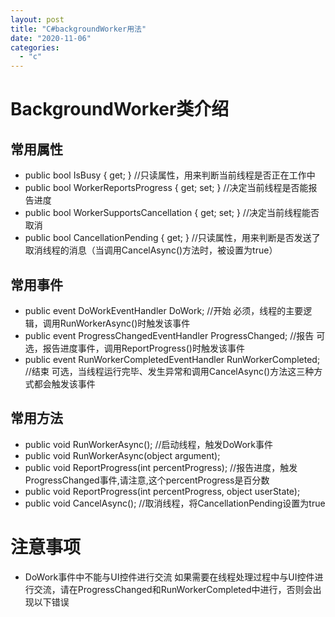 ```yaml
---
layout: post
title: "C#backgroundWorker用法"
date: "2020-11-06"
categories: 
  - "c"
---
```


# BackgroundWorker类介绍

## 常用属性

- public bool IsBusy { get; } //只读属性，用来判断当前线程是否正在工作中
- public bool WorkerReportsProgress { get; set; } //决定当前线程是否能报告进度
- public bool WorkerSupportsCancellation { get; set; } //决定当前线程能否取消
- public bool CancellationPending { get; } //只读属性，用来判断是否发送了取消线程的消息（当调用CancelAsync()方法时，被设置为true）

## 常用事件

- public event DoWorkEventHandler DoWork; //开始 必须，线程的主要逻辑，调用RunWorkerAsync()时触发该事件
- public event ProgressChangedEventHandler ProgressChanged; //报告 可选，报告进度事件，调用ReportProgress()时触发该事件
- public event RunWorkerCompletedEventHandler RunWorkerCompleted; //结束 可选，当线程运行完毕、发生异常和调用CancelAsync()方法这三种方式都会触发该事件

## 常用方法

- public void RunWorkerAsync(); //启动线程，触发DoWork事件
- public void RunWorkerAsync(object argument);
- public void ReportProgress(int percentProgress); //报告进度，触发ProgressChanged事件,请注意,这个percentProgress是百分数
- public void ReportProgress(int percentProgress, object userState);
- public void CancelAsync(); //取消线程，将CancellationPending设置为true

# 注意事项

- DoWork事件中不能与UI控件进行交流 如果需要在线程处理过程中与UI控件进行交流，请在ProgressChanged和RunWorkerCompleted中进行，否则会出现以下错误
